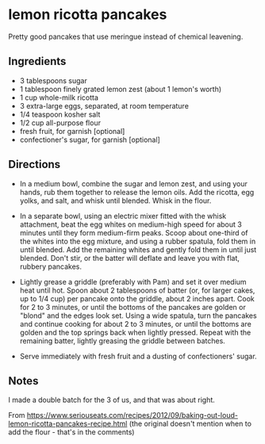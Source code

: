 # lemon ricotta pancakes

Pretty good pancakes that use meringue instead of chemical leavening.

## Ingredients

* 3 tablespoons sugar
* 1 tablespoon finely grated lemon zest (about 1 lemon's worth)
* 1 cup whole-milk ricotta
* 3 extra-large eggs, separated, at room temperature
* 1/4 teaspoon kosher salt
* 1/2 cup all-purpose flour
* fresh fruit, for garnish [optional]
* confectioner's sugar, for garnish [optional]


## Directions

* In a medium bowl, combine the sugar and lemon zest, and using your hands, rub them together to release the lemon oils. Add the ricotta, egg yolks, and salt, and whisk until blended. Whisk in the flour.

* In a separate bowl, using an electric mixer fitted with the whisk attachment, beat the egg whites on medium-high speed for about 3 minutes until they form medium-firm peaks. Scoop about one-third of the whites into the egg mixture, and using a rubber spatula, fold them in until blended. Add the remaining whites and gently fold them in until just blended. Don't stir, or the batter will deflate and leave you with flat, rubbery pancakes.

* Lightly grease a griddle (preferably with Pam) and set it over medium heat until hot. Spoon about 2 tablespoons of batter (or, for larger cakes, up to 1/4 cup) per pancake onto the griddle, about 2 inches apart. Cook for 2 to 3 minutes, or until the bottoms of the pancakes are golden or "blond" and the edges look set. Using a wide spatula, turn the pancakes and continue cooking for about 2 to 3 minutes, or until the bottoms are golden and the top springs back when lightly pressed. Repeat with the remaining batter, lightly greasing the griddle between batches.

* Serve immediately with fresh fruit and a dusting of confectioners' sugar. 


## Notes

I made a double batch for the 3 of us, and that was about right.

From https://www.seriouseats.com/recipes/2012/09/baking-out-loud-lemon-ricotta-pancakes-recipe.html (the original doesn't mention when to add the flour - that's in the comments)
